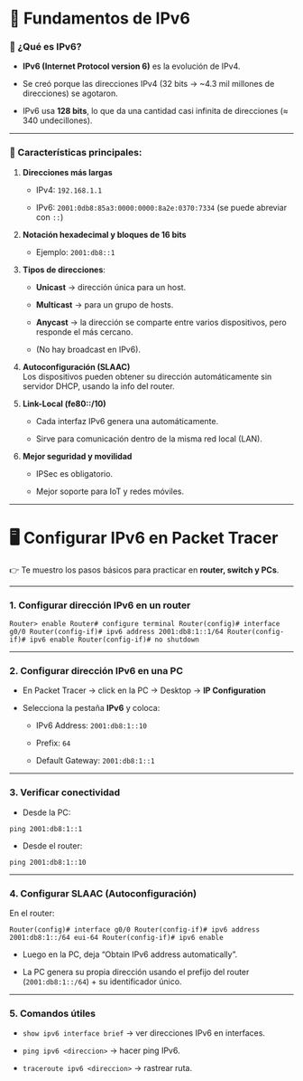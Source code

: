 # 📘 Fundamentos de IPv6

### 🔑 ¿Qué es IPv6?

- **IPv6 (Internet Protocol version 6)** es la evolución de IPv4.
    
- Se creó porque las direcciones IPv4 (32 bits → ~4.3 mil millones de direcciones) se agotaron.
    
- IPv6 usa **128 bits**, lo que da una cantidad casi infinita de direcciones (≈ 340 undecillones).
    

---

### 📌 Características principales:

1. **Direcciones más largas**
    
    - IPv4: `192.168.1.1`
        
    - IPv6: `2001:0db8:85a3:0000:0000:8a2e:0370:7334` (se puede abreviar con `::`)
        
2. **Notación hexadecimal y bloques de 16 bits**
    
    - Ejemplo: `2001:db8::1`
        
3. **Tipos de direcciones**:
    
    - **Unicast** → dirección única para un host.
        
    - **Multicast** → para un grupo de hosts.
        
    - **Anycast** → la dirección se comparte entre varios dispositivos, pero responde el más cercano.
        
    - (No hay broadcast en IPv6).
        
4. **Autoconfiguración (SLAAC)**  
    Los dispositivos pueden obtener su dirección automáticamente sin servidor DHCP, usando la info del router.
    
5. **Link-Local (fe80::/10)**
    
    - Cada interfaz IPv6 genera una automáticamente.
        
    - Sirve para comunicación dentro de la misma red local (LAN).
        
6. **Mejor seguridad y movilidad**
    
    - IPSec es obligatorio.
        
    - Mejor soporte para IoT y redes móviles.
        

---

# 🖥️ Configurar IPv6 en Packet Tracer

👉 Te muestro los pasos básicos para practicar en **router, switch y PCs**.

---

### 1. **Configurar dirección IPv6 en un router**

`Router> enable Router# configure terminal Router(config)# interface g0/0 Router(config-if)# ipv6 address 2001:db8:1::1/64 Router(config-if)# ipv6 enable Router(config-if)# no shutdown`

---

### 2. **Configurar dirección IPv6 en una PC**

- En Packet Tracer → click en la PC → Desktop → **IP Configuration**
    
- Selecciona la pestaña **IPv6** y coloca:
    
    - IPv6 Address: `2001:db8:1::10`
        
    - Prefix: `64`
        
    - Default Gateway: `2001:db8:1::1`
        

---

### 3. **Verificar conectividad**

- Desde la PC:
    

`ping 2001:db8:1::1`

- Desde el router:
    

`ping 2001:db8:1::10`

---

### 4. **Configurar SLAAC (Autoconfiguración)**

En el router:

`Router(config)# interface g0/0 Router(config-if)# ipv6 address 2001:db8:1::/64 eui-64 Router(config-if)# ipv6 enable`

- Luego en la PC, deja “Obtain IPv6 address automatically”.
    
- La PC genera su propia dirección usando el prefijo del router (`2001:db8:1::/64`) + su identificador único.
    

---

### 5. **Comandos útiles**

- `show ipv6 interface brief` → ver direcciones IPv6 en interfaces.
    
- `ping ipv6 <direccion>` → hacer ping IPv6.
    
- `traceroute ipv6 <direccion>` → rastrear ruta.